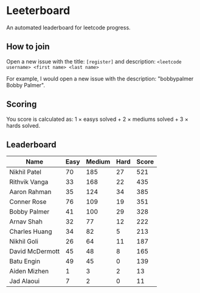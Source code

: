 # Leeterboard

An automated leaderboard for leetcode progress.

## How to join

Open a new issue with the title: `[register]` and description:
`<leetcode username> <first name> <last name>`

For example, I would open a new issue with the description: "bobbypalmer Bobby Palmer".

## Scoring

You score is calculated as:
1 $\times$ easys solved + 2 $\times$ mediums solved + 3 $\times$ hards solved.

## Leaderboard
| Name | Easy | Medium | Hard | Score |
| --- | --- | --- | --- | --- |
| Nikhil Patel | 70 | 185 | 27 | 521 |
| Rithvik Vanga | 33 | 168 | 22 | 435 |
| Aaron Rahman | 35 | 124 | 34 | 385 |
| Conner Rose | 76 | 109 | 19 | 351 |
| Bobby Palmer | 41 | 100 | 29 | 328 |
| Arnav Shah | 32 | 77 | 12 | 222 |
| Charles Huang | 34 | 82 | 5 | 213 |
| Nikhil Goli | 26 | 64 | 11 | 187 |
| David McDermott | 45 | 48 | 8 | 165 |
| Batu Engin | 49 | 45 | 0 | 139 |
| Aiden Mizhen | 1 | 3 | 2 | 13 |
| Jad Alaoui | 7 | 2 | 0 | 11 |
